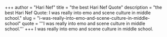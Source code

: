 +++
author = "Hari Nef"
title = "the best Hari Nef Quote"
description = "the best Hari Nef Quote: I was really into emo and scene culture in middle school."
slug = "i-was-really-into-emo-and-scene-culture-in-middle-school"
quote = '''I was really into emo and scene culture in middle school.'''
+++
I was really into emo and scene culture in middle school.
